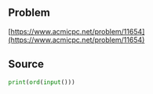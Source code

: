 ## Problem

[https://www.acmicpc.net/problem/11654](https://www.acmicpc.net/problem/11654)

## Source

```py
print(ord(input()))
```